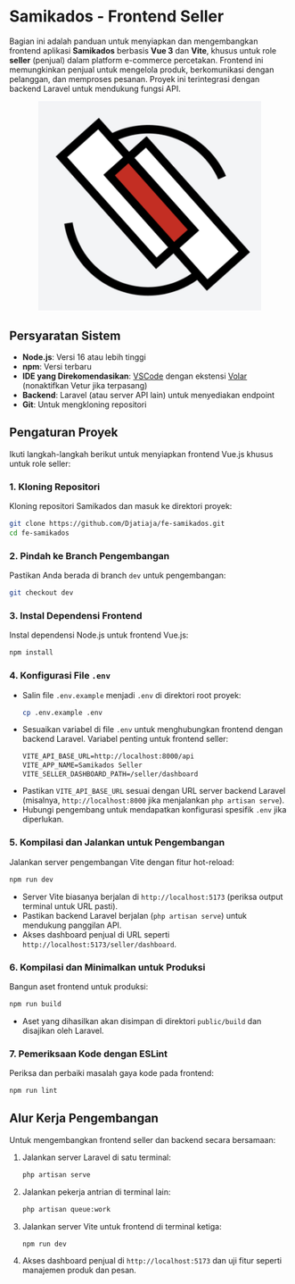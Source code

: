# Samikados - Frontend Seller

Bagian ini adalah panduan untuk menyiapkan dan mengembangkan frontend aplikasi **Samikados** berbasis **Vue 3** dan **Vite**, khusus untuk role **seller** (penjual) dalam platform e-commerce percetakan. Frontend ini memungkinkan penjual untuk mengelola produk, berkomunikasi dengan pelanggan, dan memproses pesanan. Proyek ini terintegrasi dengan backend Laravel untuk mendukung fungsi API.

<div align="center"><img src="./public/image/samikados-icon.png" width="400" alt="Samikados Logo"></div>

## Persyaratan Sistem

- **Node.js**: Versi 16 atau lebih tinggi
- **npm**: Versi terbaru
- **IDE yang Direkomendasikan**: [VSCode](https://code.visualstudio.com/) dengan ekstensi [Volar](https://marketplace.visualstudio.com/items?itemName=Vue.volar) (nonaktifkan Vetur jika terpasang)
- **Backend**: Laravel (atau server API lain) untuk menyediakan endpoint
- **Git**: Untuk mengkloning repositori

## Pengaturan Proyek

Ikuti langkah-langkah berikut untuk menyiapkan frontend Vue.js khusus untuk role seller:

### 1. Kloning Repositori
Kloning repositori Samikados dan masuk ke direktori proyek:
```bash
git clone https://github.com/Djatiaja/fe-samikados.git
cd fe-samikados
```

### 2. Pindah ke Branch Pengembangan
Pastikan Anda berada di branch `dev` untuk pengembangan:
```bash
git checkout dev
```

### 3. Instal Dependensi Frontend
Instal dependensi Node.js untuk frontend Vue.js:
```bash
npm install
```

### 4. Konfigurasi File `.env`
- Salin file `.env.example` menjadi `.env` di direktori root proyek:
  ```bash
  cp .env.example .env
  ```
- Sesuaikan variabel di file `.env` untuk menghubungkan frontend dengan backend Laravel. Variabel penting untuk frontend seller:
  ```
  VITE_API_BASE_URL=http://localhost:8000/api
  VITE_APP_NAME=Samikados Seller
  VITE_SELLER_DASHBOARD_PATH=/seller/dashboard
  ```
- Pastikan `VITE_API_BASE_URL` sesuai dengan URL server backend Laravel (misalnya, `http://localhost:8000` jika menjalankan `php artisan serve`).
- Hubungi pengembang untuk mendapatkan konfigurasi spesifik `.env` jika diperlukan.

### 5. Kompilasi dan Jalankan untuk Pengembangan
Jalankan server pengembangan Vite dengan fitur hot-reload:
```bash
npm run dev
```
- Server Vite biasanya berjalan di `http://localhost:5173` (periksa output terminal untuk URL pasti).
- Pastikan backend Laravel berjalan (`php artisan serve`) untuk mendukung panggilan API.
- Akses dashboard penjual di URL seperti `http://localhost:5173/seller/dashboard`.

### 6. Kompilasi dan Minimalkan untuk Produksi
Bangun aset frontend untuk produksi:
```bash
npm run build
```
- Aset yang dihasilkan akan disimpan di direktori `public/build` dan disajikan oleh Laravel.

### 7. Pemeriksaan Kode dengan ESLint
Periksa dan perbaiki masalah gaya kode pada frontend:
```bash
npm run lint
```

## Alur Kerja Pengembangan

Untuk mengembangkan frontend seller dan backend secara bersamaan:
1. Jalankan server Laravel di satu terminal:
   ```bash
   php artisan serve
   ```
2. Jalankan pekerja antrian di terminal lain:
   ```bash
   php artisan queue:work
   ```
3. Jalankan server Vite untuk frontend di terminal ketiga:
   ```bash
   npm run dev
   ```
4. Akses dashboard penjual di `http://localhost:5173` dan uji fitur seperti manajemen produk dan pesan.
